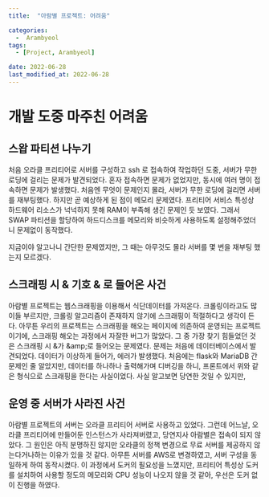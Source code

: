 ```yaml
---
title:  "아람별 프로젝트: 어려움" 

categories:
  -  Arambyeol
tags:
  - [Project, Arambyeol]

date: 2022-06-28
last_modified_at: 2022-06-28
---
```

# 개발 도중 마주친 어려움 

## **스왑 파티션 나누기**

  처음 오라클 프리티어로 서버를 구성하고 ssh 로 접속하여 작업하던 도중, 서버가 무한 로딩에 걸리는 문제가 발견되었다. 혼자 접속하면 문제가 없었지만, 동시에 여러 명이 접속하면 문제가 발생했다. 처음엔 무엇이 문제인지 몰라, 서버가 무한 로딩에 걸리면 서버를 재부팅했다. 하지만 곧 예상하게 된 점이 메모리 문제였다. 프리티어 서비스 특성상 하드웨어 리소스가 넉넉하지 못해 RAM이 부족해 생긴 문제인 듯 보였다. 그래서 SWAP 파티션을 할당하여 하드디스크를 메모리와 비슷하게 사용하도록 설정해주었더니 문제없이 동작했다. 

  지금이야 알고나니 간단한 문제였지만, 그 때는 아무것도 몰라 서버를 몇 번을 재부팅 했는지 모르겠다. 


## **스크래핑 시 & 기호 &amp; 로 들어온 사건**

  아람별 프로젝트는 웹스크래핑을 이용해서 식단데이터를 가져온다. 크롤링이라고도 많이들 부르지만, 크롤링 알고리즘이 존재하지 않기에 스크래핑이 적절하다고 생각이 든다. 아무튼 우리의 프로젝트는 스크래핑을 해오는 페이지에 의존하여 운영되는 프로젝트 이기에, 스크래핑 해오는 과정에서 자잘한 버그가 많았다. 그 중 가장 찾기 힘들었던 것은 스크래핑 시 &가 \&amp;로 들어오는 문제였다. 문제는 처음에 데이터베이스에서 발견되었다. 데이터가 이상하게 들어가, 에러가 발생했다. 처음에는 flask와 MariaDB 간 문제인 줄 알았지만, 데이터를 하나하나 출력해가며 디버깅을 하니, 프론트에서 위와 같은 형식으로 스크래핑을 한다는 사실이었다. 사실 알고보면 당연한 것일 수 있지만,

## **운영 중 서버가 사라진 사건**
  
  아람별 프로젝트의 서버는 오라클 프리티어 서버로 사용하고 있었다. 그런데 어느날, 오라클 프리티어에 만들어둔 인스턴스가 사라져버렸고, 당연지사 아람별은 접속이 되지 않았다. 그 원인은 아직 분명하진 않지만 오라클의 정책 변경으로 무료 서버를 제공하지 않는다거나하는 이유가 있을 것 같다. 아무튼 서버를 AWS로 변경하였고, 서버 구성을 동일하게 하여 동작시켰다. 이 과정에서 도커의 필요성을 느꼈지만, 프리티어 특성상 도커를 설치하여 사용할 정도의 메모리와 CPU 성능이 나오지 않을 것 같아, 우선은 도커 없이 진행을 하였다. 
  